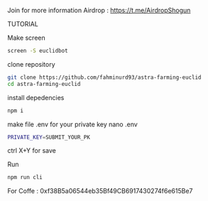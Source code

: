 Join for more information Airdrop : https://t.me/AirdropShogun

TUTORIAL 

Make screen 
```bash 
screen -S euclidbot
```

clone repository
```bash
git clone https://github.com/fahminurd93/astra-farming-euclid
cd astra-farming-euclid
```

install depedencies
```bash
npm i
```

make file .env for your private key nano .env
```bash
PRIVATE_KEY=SUBMIT_YOUR_PK
```
ctrl X+Y for save


Run
```bash
npm run cli
```


For Coffe : 0xf38B5a06544eb35Bf49CB6917430274f6e615Be7
